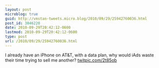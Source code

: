 ```yaml
---
layout: post
microblog: true
guid: http://vmstan-tweets.micro.blog/2010/09/29/25942760036.html
post_id: 3046220
date: 2010-09-29T20:42:12-0600
lastmod: 2010-09-29T20:42:12-0600
type: post
url: /2010/09/29/25942760036.html
---
```

I already have an iPhone on AT&T, with a data plan, why would iAds waste their time trying to sell me another? [twitpic.com/2t85ob](http://twitpic.com/2t85ob)
